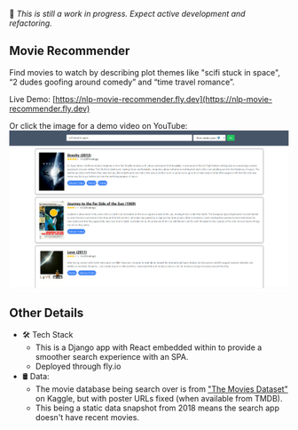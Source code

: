 🚧 *This is still a work in progress. Expect active development and refactoring.*

## Movie Recommender
Find movies to watch by describing plot themes like "scifi stuck in space", “2 dudes goofing around comedy” and “time travel romance”.

Live Demo: [https://nlp-movie-recommender.fly.dev](https://nlp-movie-recommender.fly.dev)

Or click the image for a demo video on YouTube:
[![Demo Video](./static/movie_reco_screenshot.png)](https://youtu.be/sbFGIR79REY)


## Other Details
- 🛠️ Tech Stack
    - This is a Django app with React embedded within to provide a smoother search experience with an SPA.
    - Deployed through fly.io
- 🛢 Data: 
    - The movie database being search over is from ["The Movies Dataset"](https://www.kaggle.com/datasets/rounakbanik/the-movies-dataset) on Kaggle, but with poster URLs fixed (when available from TMDB). 
    - This being a static data snapshot from 2018 means the search app doesn't have recent movies.